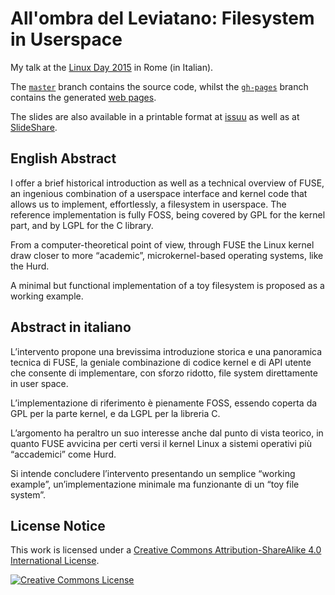 # All'ombra del Leviatano: Filesystem in Userspace

My talk at the [Linux Day 2015](http://lug.uniroma2.it/ld15/) in Rome (in Italian).

The [`master`](https://github.com/robertoreale/linux-day-2015/tree/master) branch contains the source code, whilst the [`gh-pages`](https://github.com/robertoreale/linux-day-2015/tree/gh-pages) branch contains the generated [web pages](https://robertoreale.me/linux-day-2015).

The slides are also available in a printable format at [issuu](https://issuu.com/roberto-reale/docs/linux-day-2015) as well as at [SlideShare](https://www.slideshare.net/robertoreale/allombra-del-leviatano-filesystem-in-userspace-87942584).

## English Abstract

I offer a brief historical introduction as well as a technical overview of FUSE, an ingenious combination of a userspace interface and kernel code that allows us to implement, effortlessly, a filesystem in userspace. The reference implementation is fully FOSS, being covered by GPL for the kernel part, and by LGPL for the C library.

From a computer-theoretical point of view, through FUSE the Linux kernel draw closer to more “academic”, microkernel-based operating systems, like the Hurd.

A minimal but functional implementation of a toy filesystem is proposed as a working example.

## Abstract in italiano

L’intervento propone una brevissima introduzione storica e una panoramica tecnica di FUSE, la geniale combinazione di codice kernel e di API utente che consente di implementare, con sforzo ridotto, file system direttamente in user space.

L’implementazione di riferimento è pienamente FOSS, essendo coperta da GPL per la parte kernel, e da LGPL per la libreria C.

L’argomento ha peraltro un suo interesse anche dal punto di vista teorico, in quanto FUSE avvicina per certi versi il kernel Linux a sistemi operativi più “accademici” come Hurd.

Si intende concludere l’intervento presentando un semplice “working example”, un’implementazione minimale ma funzionante di un “toy file system”.

## License Notice

This work is licensed under a <a rel="license" href="http://creativecommons.org/licenses/by-sa/4.0/">Creative Commons Attribution-ShareAlike 4.0 International License</a>.

<a rel="license" href="http://creativecommons.org/licenses/by-sa/4.0/"><img alt="Creative Commons License" style="border-width:0" src="https://i.creativecommons.org/l/by-sa/4.0/88x31.png" /></a>
